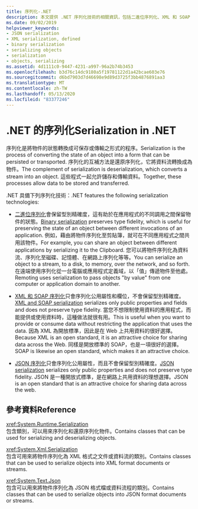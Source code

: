 ```yaml
---
title: 序列化-.NET
description: 本文提供 .NET 序列化技術的相關資訊，包括二進位序列化、XML 和 SOAP 序列化，以及 JSON 序列化。
ms.date: 09/02/2019
helpviewer_keywords:
- JSON serialization
- XML serialization, defined
- binary serialization
- serializing objects
- serialization
- objects, serializing
ms.assetid: 4d1111c0-9447-4231-a997-96a2b74b3453
ms.openlocfilehash: b3d76c14dc9180a5f19781122d1a42bcae603e76
ms.sourcegitcommit: d6bd7903d7d46698e9d89d3725f3bb4876891aa3
ms.translationtype: MT
ms.contentlocale: zh-TW
ms.lasthandoff: 05/13/2020
ms.locfileid: "83377246"
---
```

# <a name="serialization-in-net"></a><span data-ttu-id="7b77a-103">.NET 的序列化</span><span class="sxs-lookup"><span data-stu-id="7b77a-103">Serialization in .NET</span></span>

<span data-ttu-id="7b77a-104">序列化是將物件的狀態轉換成可保存或傳輸之形式的程序。</span><span class="sxs-lookup"><span data-stu-id="7b77a-104">Serialization is the process of converting the state of an object into a form that can be persisted or transported.</span></span> <span data-ttu-id="7b77a-105">序列化的互補方法是還原序列化，它將資料流轉換成為物件。</span><span class="sxs-lookup"><span data-stu-id="7b77a-105">The complement of serialization is deserialization, which converts a stream into an object.</span></span> <span data-ttu-id="7b77a-106">這些程式一起允許儲存和傳輸資料。</span><span class="sxs-lookup"><span data-stu-id="7b77a-106">Together, these processes allow data to be stored and transferred.</span></span>  
  
<span data-ttu-id="7b77a-107">.NET 具備下列序列化技術：</span><span class="sxs-lookup"><span data-stu-id="7b77a-107">.NET features the following serialization technologies:</span></span>  
  
- <span data-ttu-id="7b77a-108">[二進位序列化](binary-serialization.md)會保留型別精確度，這有助於在應用程式的不同調用之間保留物件的狀態。</span><span class="sxs-lookup"><span data-stu-id="7b77a-108">[Binary serialization](binary-serialization.md) preserves type fidelity, which is useful for preserving the state of an object between different invocations of an application.</span></span> <span data-ttu-id="7b77a-109">例如，藉由將物件序列化至剪貼簿，就可在不同應用程式之間共用該物件。</span><span class="sxs-lookup"><span data-stu-id="7b77a-109">For example, you can share an object between different applications by serializing it to the Clipboard.</span></span> <span data-ttu-id="7b77a-110">您可以將物件序列化為資料流、序列化至磁碟、記憶體、在網路上序列化等等。</span><span class="sxs-lookup"><span data-stu-id="7b77a-110">You can serialize an object to a stream, to a disk, to memory, over the network, and so forth.</span></span> <span data-ttu-id="7b77a-111">在遠端使用序列化從一台電腦或應用程式定義域，以「值」傳遞物件至他處。</span><span class="sxs-lookup"><span data-stu-id="7b77a-111">Remoting uses serialization to pass objects "by value" from one computer or application domain to another.</span></span>  
  
- <span data-ttu-id="7b77a-112">[XML 和 SOAP 序列化](xml-and-soap-serialization.md)只會序列化公用屬性和欄位，不會保留型別精確度。</span><span class="sxs-lookup"><span data-stu-id="7b77a-112">[XML and SOAP serialization](xml-and-soap-serialization.md) serializes only public properties and fields and does not preserve type fidelity.</span></span> <span data-ttu-id="7b77a-113">當您不想限制使用資料的應用程式，而能提供或使用資料時，這種做法就很有用。</span><span class="sxs-lookup"><span data-stu-id="7b77a-113">This is useful when you want to provide or consume data without restricting the application that uses the data.</span></span> <span data-ttu-id="7b77a-114">因為 XML 為開放標準，因此是在 Web 上共用資料的很好選擇。</span><span class="sxs-lookup"><span data-stu-id="7b77a-114">Because XML is an open standard, it is an attractive choice for sharing data across the Web.</span></span> <span data-ttu-id="7b77a-115">同樣是開放標準的 SOAP，也是一項很好的選擇。</span><span class="sxs-lookup"><span data-stu-id="7b77a-115">SOAP is likewise an open standard, which makes it an attractive choice.</span></span>  
  
- <span data-ttu-id="7b77a-116">[JSON 序列化](system-text-json-overview.md)只會序列化公用屬性，而且不會保留型別精確度。</span><span class="sxs-lookup"><span data-stu-id="7b77a-116">[JSON serialization](system-text-json-overview.md) serializes only public properties and does not preserve type fidelity.</span></span> <span data-ttu-id="7b77a-117">JSON 是一種開放式標準，是在網路上共用資料的理想選擇。</span><span class="sxs-lookup"><span data-stu-id="7b77a-117">JSON is an open standard that is an attractive choice for sharing data across the web.</span></span>

## <a name="reference"></a><span data-ttu-id="7b77a-118">參考資料</span><span class="sxs-lookup"><span data-stu-id="7b77a-118">Reference</span></span>

<xref:System.Runtime.Serialization>  
<span data-ttu-id="7b77a-119">包含類別，可以用來序列化和還原序列化物件。</span><span class="sxs-lookup"><span data-stu-id="7b77a-119">Contains classes that can be used for serializing and deserializing objects.</span></span>
  
<xref:System.Xml.Serialization>  
<span data-ttu-id="7b77a-120">包含可用來將物件序列化為 XML 格式之文件或資料流的類別。</span><span class="sxs-lookup"><span data-stu-id="7b77a-120">Contains classes that can be used to serialize objects into XML format documents or streams.</span></span>

<xref:System.Text.Json>  
<span data-ttu-id="7b77a-121">包含可以用來將物件序列化為 JSON 格式檔或資料流程的類別。</span><span class="sxs-lookup"><span data-stu-id="7b77a-121">Contains classes that can be used to serialize objects into JSON format documents or streams.</span></span>
